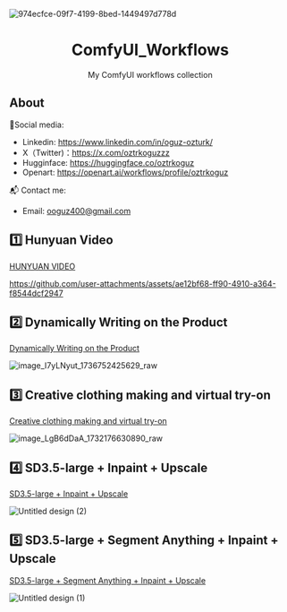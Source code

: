 
![974ecfce-09f7-4199-8bed-1449497d778d](https://github.com/user-attachments/assets/ab1614c6-9693-48f8-a11d-ba77ae0a35b9)

<div align="center">

# ComfyUI_Workflows
My ComfyUI workflows collection

<div align="left">

## About
🔗Social media:
- Linkedin: https://www.linkedin.com/in/oguz-ozturk/
- X（Twitter)：https://x.com/oztrkoguzzz
- Hugginface: https://huggingface.co/oztrkoguz
- Openart: https://openart.ai/workflows/profile/oztrkoguz

📬 Contact me:
- Email: ooguz400@gmail.com

## 1️⃣ Hunyuan Video
[HUNYUAN VIDEO](https://github.com/oztrkoguz/ComfyUI_Workflows/blob/main/hunyuan-video-text-to-video.json)

https://github.com/user-attachments/assets/ae12bf68-ff90-4910-a364-f8544dcf2947


## 2️⃣ Dynamically Writing on the Product 
[Dynamically Writing on the Product](https://github.com/oztrkoguz/ComfyUI_Workflows/blob/main/dynamically-writing-on-the-product.json)

![image_I7yLNyut_1736752425629_raw](https://github.com/user-attachments/assets/5b378730-d372-4dc1-9ecf-d803c53d70c0)


## 3️⃣ Creative clothing making and virtual try-on
[Creative clothing making and virtual try-on](https://github.com/oztrkoguz/ComfyUI_Workflows/blob/main/creative-clothing-making-and-virtual-try-on.json)

![image_LgB6dDaA_1732176630890_raw](https://github.com/user-attachments/assets/027efc09-6fa1-4dc6-89c7-a756140fd2d1)

## 4️⃣ SD3.5-large + Inpaint + Upscale
[SD3.5-large + Inpaint + Upscale](https://github.com/oztrkoguz/ComfyUI_Workflows/blob/main/sd35-large-inpaint-upscale.json)

![Untitled design (2)](https://github.com/user-attachments/assets/34b95ab7-02d7-4d67-8831-563cbf5e09a2)

## 5️⃣ SD3.5-large + Segment Anything + Inpaint + Upscale
[SD3.5-large + Segment Anything + Inpaint + Upscale](https://github.com/oztrkoguz/ComfyUI_Workflows/blob/main/sd35-large-segment-anything-inpaint-upscale.json)

![Untitled design (1)](https://github.com/user-attachments/assets/43771170-98ba-4c71-b3a4-527bbbd101ac)

